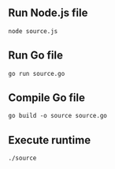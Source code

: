 
## Run Node.js file

```console
node source.js
```

## Run Go file

```console
go run source.go
```

## Compile Go file

```console
go build -o source source.go
```

## Execute runtime

```console
./source
```
